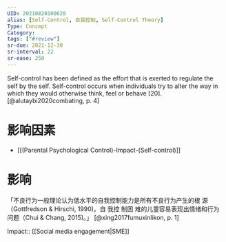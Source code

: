 ```yaml
---
UID: 20210820100620
alias: [Self-Control, 自我控制, Self-Control Theory]
Type: Concept
Category: 
tags: ["#review"]
sr-due: 2021-12-30
sr-interval: 22
sr-ease: 250
---
```


Self-control has been defined as the eﬀort that is exerted to regulate the self by the self. Self-control occurs when individuals try to alter the way in which they would otherwise think, feel or behave [20]. [@alutaybi2020combating, p. 4]

# 影响因素

- [[(Parental Psychological Control)-Impact-(Self-control)]]

# 影响

「不良行为一般理论认为低水平的自我控制能力是所有不良行为产生的根 源（Gottfredson & Hirschi, 1990)。自 我控 制困 难的儿童容易表现出情绪和行为问题（Chui & Chang, 2015)。」 [@xing2017fumuxinlikon, p. 1]

Impact:: [[Social media engagement|SME]]
